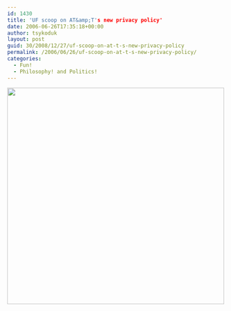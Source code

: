 ```yaml
---
id: 1430
title: 'UF scoop on AT&amp;T's new privacy policy'
date: 2006-06-26T17:35:18+00:00
author: tsykoduk
layout: post
guid: 30/2008/12/27/uf-scoop-on-at-t-s-new-privacy-policy
permalink: /2006/06/26/uf-scoop-on-at-t-s-new-privacy-policy/
categories:
  - Fun!
  - Philosophy! and Politics!
---
```

<a href="http://ars.userfriendly.org/cartoons/?id=20060625"><img src="http://www.userfriendly.org/cartoons/archives/06jun/uf009225.gif" width="500" /></a>